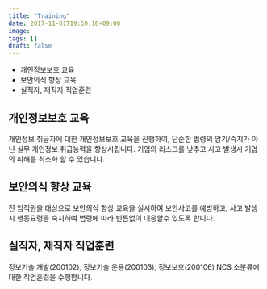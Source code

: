 ```yaml
---
title: "Training"
date: 2017-11-01T19:59:18+09:00
image: 
tags: []
draft: false
---
```

* 개인정보보호 교육
* 보안의식 향상 교육
* 실직자, 재직자 직업훈련

<!--more-->
## 개인정보보호 교육
개인정보 취급자에 대한 개인정보보호 교육을 진행하여, 단순한 법령의 암기/숙지가 아닌 실무 개인정보 취급능력을 향상시킵니다. 기업의 리스크를 낮추고 사고 발생시 기업의 피해를 최소화 할 수 있습니다.

## 보안의식 향상 교육
전 임직원을 대상으로 보안의식 향상 교육을 실시하여 보안사고를 예방하고, 사고 발생시 행동요령을 숙지하여 법령에 따라 빈틈없이 대응할수 있도록 합니다.

## 실직자, 재직자 직업훈련
정보기술 개발(200102), 정보기술 운용(200103), 정보보호(200106) NCS 소분류에 대한 직업훈련을 수행합니다.

